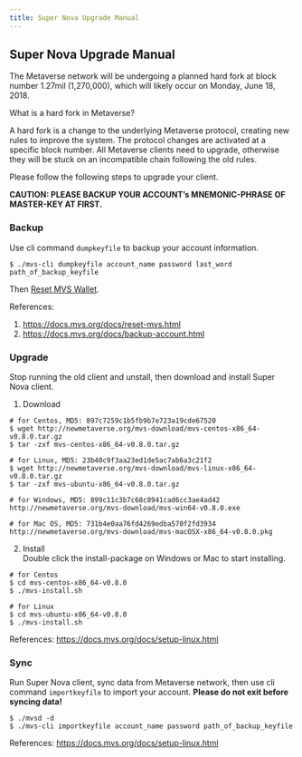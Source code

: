 ```yaml
---
title: Super Nova Upgrade Manual
---
```


## Super Nova Upgrade Manual

The Metaverse network will be undergoing a planned hard fork at block number 1.27mil (1,270,000), which will likely occur on Monday, June 18, 2018.

What is a hard fork in Metaverse?

A hard fork is a change to the underlying Metaverse protocol, creating new rules to improve the system. The protocol changes are activated at a specific block number. All Metaverse clients need to upgrade, otherwise they will be stuck on an incompatible chain following the old rules.

Please follow the following steps to upgrade your client.

**CAUTION: PLEASE BACKUP YOUR ACCOUNT’s MNEMONIC-PHRASE OF MASTER-KEY AT FIRST.**

### Backup
Use cli command `dumpkeyfile` to backup your account information.
```
$ ./mvs-cli dumpkeyfile account_name password last_word path_of_backup_keyfile
```

Then [Reset MVS Wallet](https://docs.mvs.org/docs/reset-mvs.html).

References:  
1. https://docs.mvs.org/docs/reset-mvs.html  
2. https://docs.mvs.org/docs/backup-account.html

### Upgrade
Stop running the old client and unstall, then download and install Super Nova client.

1. Download
```
# for Centos, MD5: 897c7259c1b5fb9b7e723a19cde67520
$ wget http://newmetaverse.org/mvs-download/mvs-centos-x86_64-v0.8.0.tar.gz
$ tar -zxf mvs-centos-x86_64-v0.8.0.tar.gz

# for Linux, MD5: 23b40c9f3aa23ed1de5ac7ab6a3c21f2
$ wget http://newmetaverse.org/mvs-download/mvs-linux-x86_64-v0.8.0.tar.gz
$ tar -zxf mvs-ubuntu-x86_64-v0.8.0.tar.gz

# for Windows, MD5: 899c11c3b7c68c8941cad6cc3ae4ad42
http://newmetaverse.org/mvs-download/mvs-win64-v0.8.0.exe

# for Mac OS, MD5: 731b4e0aa76fd4269edba570f2fd3934
http://newmetaverse.org/mvs-download/mvs-macOSX-x86_64-v0.8.0.pkg
```
2. Install  
Double click the install-package on Windows or Mac to start installing.
```
# for Centos
$ cd mvs-centos-x86_64-v0.8.0
$ ./mvs-install.sh

# for Linux
$ cd mvs-ubuntu-x86_64-v0.8.0
$ ./mvs-install.sh
```

References: 
https://docs.mvs.org/docs/setup-linux.html

### Sync
Run Super Nova client, sync data from Metaverse network, then use cli command `importkeyfile` to import your account. **Please do not exit before syncing data!**
```
$ ./mvsd -d
$ ./mvs-cli importkeyfile account_name password path_of_backup_keyfile
```

References: 
https://docs.mvs.org/docs/setup-linux.html
